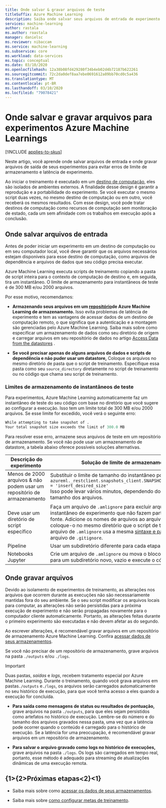 ```yaml
---
title: Onde salvar & gravar arquivos de teste
titleSuffix: Azure Machine Learning
description: Saiba onde salvar seus arquivos de entrada de experimento e onde gravar arquivos de saída para evitar erros de limitação de armazenamento e latência de experimento.
services: machine-learning
author: rastala
ms.author: roastala
manager: danielsc
ms.reviewer: nibaccam
ms.service: machine-learning
ms.subservice: core
ms.workload: data-services
ms.topic: conceptual
ms.date: 03/10/2020
ms.openlocfilehash: 12a38b08fd429280f34b4eb02d4b72187b622261
ms.sourcegitcommit: 72c2da0def8aa7ebe0691612a89bb70cd0c5a436
ms.translationtype: MT
ms.contentlocale: pt-BR
ms.lasthandoff: 03/10/2020
ms.locfileid: "79078421"
---
```

# <a name="where-to-save-and-write-files-for-azure-machine-learning-experiments"></a>Onde salvar e gravar arquivos para experimentos Azure Machine Learnings
[!INCLUDE [applies-to-skus](../../includes/aml-applies-to-basic-enterprise-sku.md)]

Neste artigo, você aprende onde salvar arquivos de entrada e onde gravar arquivos de saída de seus experimentos para evitar erros de limite de armazenamento e latência de experimento.

Ao iniciar o treinamento é executado em um [destino de computação](how-to-set-up-training-targets.md), eles são isolados de ambientes externos. A finalidade desse design é garantir a reprodução e a portabilidade do experimento. Se você executar o mesmo script duas vezes, no mesmo destino de computação ou em outro, você receberá os mesmos resultados. Com esse design, você pode tratar destinos de computação como recursos de computação sem monitoração de estado, cada um sem afinidade com os trabalhos em execução após a conclusão.

## <a name="where-to-save-input-files"></a>Onde salvar arquivos de entrada

Antes de poder iniciar um experimento em um destino de computação ou em seu computador local, você deve garantir que os arquivos necessários estejam disponíveis para esse destino de computação, como arquivos de dependência e arquivos de dados que seu código precisa executar.

Azure Machine Learning executa scripts de treinamento copiando a pasta de script inteira para o contexto de computação de destino e, em seguida, tira um instantâneo. O limite de armazenamento para instantâneos de teste é de 300 MB e/ou 2000 arquivos.

Por esse motivo, recomendamos:

* **Armazenando seus arquivos em um [repositório](https://docs.microsoft.com/python/api/azureml-core/azureml.data?view=azure-ml-py)de Azure Machine Learning de armazenamento.** Isso evita problemas de latência de experimento e tem as vantagens de acessar dados de um destino de computação remoto, o que significa que a autenticação e a montagem são gerenciadas pelo Azure Machine Learning. Saiba mais sobre como especificar um armazenamento de dados como seu diretório de origem e carregar arquivos em seu repositório de dados no artigo [Access Data from the datastores](how-to-access-data.md) .

* **Se você precisar apenas de alguns arquivos de dados e scripts de dependência e não puder usar um datastore,** Coloque os arquivos no mesmo diretório de pasta que o script de treinamento. Especifique essa pasta como seu `source_directory` diretamente no script de treinamento ou no código que chama seu script de treinamento.

<a name="limits"></a>

### <a name="storage-limits-of-experiment-snapshots"></a>Limites de armazenamento de instantâneos de teste

Para experimentos, Azure Machine Learning automaticamente faz um instantâneo de teste do seu código com base no diretório que você sugere ao configurar a execução. Isso tem um limite total de 300 MB e/ou 2000 arquivos. Se esse limite for excedido, você verá o seguinte erro:

```Python
While attempting to take snapshot of .
Your total snapshot size exceeds the limit of 300.0 MB
```

Para resolver esse erro, armazene seus arquivos de teste em um repositório de armazenamento. Se você não pode usar um armazenamento de datastore, a tabela abaixo oferece possíveis soluções alternativas.

Descrição do experimento&nbsp;|Solução de limite de armazenamento
---|---
Menos de 2000 arquivos & não podem usar um repositório de armazenamento| Substituir o limite de tamanho do instantâneo por <br> `azureml._restclient.snapshots_client.SNAPSHOT_MAX_SIZE_BYTES = 'insert_desired_size'`<br> Isso pode levar vários minutos, dependendo do número e do tamanho dos arquivos.
Deve usar um diretório de script específico| Faça um arquivo de `.amlignore` para excluir arquivos de seu instantâneo de experimento que não fazem parte do código-fonte. Adicione os nomes de arquivos ao arquivo de `.amlignore` e coloque-o no mesmo diretório que o script de treinamento. O arquivo de `.amlignore` usa a mesma [sintaxe e padrões](https://git-scm.com/docs/gitignore) que um arquivo de `.gitignore`.
Pipeline|Usar um subdiretório diferente para cada etapa
Notebooks Jupyter| Crie um arquivo de `.amlignore` ou mova o bloco de anotações para um subdiretório novo, vazio e execute o código novamente.

## <a name="where-to-write-files"></a>Onde gravar arquivos

Devido ao isolamento de experimentos de treinamento, as alterações nos arquivos que ocorrem durante as execuções não são necessariamente mantidas fora do seu ambiente. Se o seu script modificar os arquivos locais para computar, as alterações não serão persistidas para a próxima execução de experimento e não serão propagadas novamente para o computador cliente automaticamente. Portanto, as alterações feitas durante o primeiro experimento são executadas e não devem afetar as do segundo.

Ao escrever alterações, é recomendável gravar arquivos em um repositório de armazenamento Azure Machine Learning. Confira [acessar dados de seus armazenamentos](how-to-access-data.md).

Se você não precisar de um repositório de armazenamento, grave arquivos na pasta `./outputs` e/ou `./logs`.

>[!Important]
> Duas pastas, *saídas* e *logs*, recebem tratamento especial por Azure Machine Learning. Durante o treinamento, quando você grava arquivos em pastas`./outputs` e`./logs`, os arquivos serão carregados automaticamente no seu histórico de execução, para que você tenha acesso a eles quando a execução for concluída.

* **Para saída como mensagens de status ou resultados de pontuação,** grave arquivos na pasta `./outputs`, para que eles sejam persistidos como artefatos no histórico de execução. Lembre-se do número e do tamanho dos arquivos gravados nessa pasta, uma vez que a latência pode ocorrer quando o conteúdo é carregado para o histórico de execução. Se a latência for uma preocupação, é recomendável gravar arquivos em um repositório de armazenamento.

* **Para salvar o arquivo gravado como logs no histórico de execuções,** grave arquivos na pasta `./logs`. Os logs são carregados em tempo real, portanto, esse método é adequado para streaming de atualizações dinâmicas de uma execução remota.

## <a name="next-steps"></a>{1&gt;{2&gt;Próximas etapas&lt;2}&lt;1}

* Saiba mais sobre como [acessar os dados de seus armazenamentos](how-to-access-data.md).

* Saiba mais sobre [como configurar metas de treinamento](how-to-set-up-training-targets.md).
